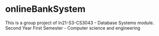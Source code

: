 # onlineBankSystem
 This is a group project of In21-S3-CS3043 - Database Systems module. 
 Second Year First Semester - Computer science and engineering
